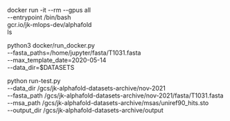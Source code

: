docker run -it --rm --gpus all \
--entrypoint /bin/bash \
gcr.io/jk-mlops-dev/alphafold \
ls


python3 docker/run_docker.py \
  --fasta_paths=/home/jupyter/fasta/T1031.fasta \
  --max_template_date=2020-05-14 \
  --data_dir=$DATASETS


python run-test.py \
--data_dir /gcs/jk-alphafold-datasets-archive/nov-2021 \
--fasta_path /gcs/jk-alphafold-datasets-archive/nov-2021/fasta/T1031.fasta \
--msa_path /gcs/jk-alphafold-datasets-archive/msas/uniref90_hits.sto \
--output_dir /gcs/jk-alphafold-datasets-archive/output


